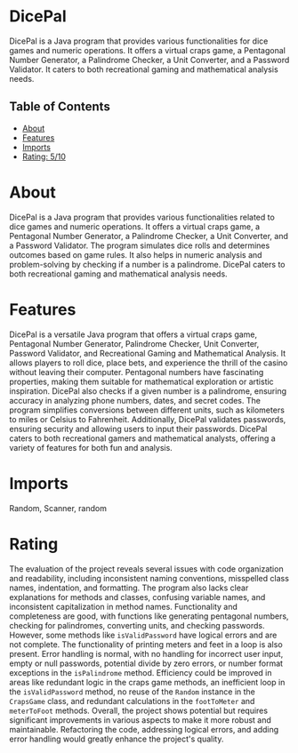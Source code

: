 # DicePal

DicePal is a Java program that provides various functionalities for dice games and numeric operations. It offers a virtual craps game, a Pentagonal Number Generator, a Palindrome Checker, a Unit Converter, and a Password Validator. It caters to both recreational gaming and mathematical analysis needs.

## Table of Contents

- [About](#about)
- [Features](#features)
- [Imports](#Imports)
- [Rating: 5/10](#Rating)

# About

DicePal is a Java program that provides various functionalities related to dice games and numeric operations. It offers a virtual craps game, a Pentagonal Number Generator, a Palindrome Checker, a Unit Converter, and a Password Validator. The program simulates dice rolls and determines outcomes based on game rules. It also helps in numeric analysis and problem-solving by checking if a number is a palindrome. DicePal caters to both recreational gaming and mathematical analysis needs.

# Features

DicePal is a versatile Java program that offers a virtual craps game, Pentagonal Number Generator, Palindrome Checker, Unit Converter, Password Validator, and Recreational Gaming and Mathematical Analysis. It allows players to roll dice, place bets, and experience the thrill of the casino without leaving their computer. Pentagonal numbers have fascinating properties, making them suitable for mathematical exploration or artistic inspiration. DicePal also checks if a given number is a palindrome, ensuring accuracy in analyzing phone numbers, dates, and secret codes. The program simplifies conversions between different units, such as kilometers to miles or Celsius to Fahrenheit. Additionally, DicePal validates passwords, ensuring security and allowing users to input their passwords. DicePal caters to both recreational gamers and mathematical analysts, offering a variety of features for both fun and analysis.

# Imports

Random, Scanner, random

# Rating

The evaluation of the project reveals several issues with code organization and readability, including inconsistent naming conventions, misspelled class names, indentation, and formatting. The program also lacks clear explanations for methods and classes, confusing variable names, and inconsistent capitalization in method names.
Functionality and completeness are good, with functions like generating pentagonal numbers, checking for palindromes, converting units, and checking passwords. However, some methods like `isValidPassword` have logical errors and are not complete. The functionality of printing meters and feet in a loop is also present.
Error handling is normal, with no handling for incorrect user input, empty or null passwords, potential divide by zero errors, or number format exceptions in the `isPalindrome` method. Efficiency could be improved in areas like redundant logic in the craps game methods, an inefficient loop in the `isValidPassword` method, no reuse of the `Random` instance in the `CrapsGame` class, and redundant calculations in the `footToMeter` and `meterToFoot` methods.
Overall, the project shows potential but requires significant improvements in various aspects to make it more robust and maintainable. Refactoring the code, addressing logical errors, and adding error handling would greatly enhance the project's quality.
